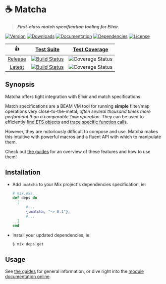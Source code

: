 # ☕️ Matcha

> **_First-class match specification tooling for Elixir._**

[![Version][hex-version-badge]][hex]
[![Downloads][hex-downloads-badge]][hex]
[![Documentation][docs-badge]][docs]
[![Dependencies][deps-badge]][deps]
[![License][hex-license-badge]][hex]

|         👍         |                  [Test Suite][suite]                  |         [Test Coverage][coverage]          |
| :----------------: | :---------------------------------------------------: | :----------------------------------------: |
| [Release][release] | [![Build Status][release-suite-badge]][release-suite] | ![Coverage Status][release-coverage-badge] |
|  [Latest][latest]  |  [![Build Status][latest-suite-badge]][latest-suite]  | ![Coverage Status][latest-coverage-badge]  |

## Synopsis

Matcha offers tight integration with Elixir and match specifications.

Match specifications are a BEAM VM tool for running **simple** filter/map operations very close-to-the-metal, _often several thousand times more performant than a comparable `Enum` operation_. They can be used to efficiently [find ETS objects][ets-select] and [trace specific function calls][dbg-tp].

However, they are notoriously difficult to compose and use. Matcha makes this intuitive with powerful macros and a fluent API with which to manipulate them.

Check out [the guides][guides-overview] for an overview of these features and how to use them!

## Installation

- Add `:matcha` to your Mix project's dependencies specification, ie:

  ```ex
  # mix.exs
  def deps do
    [
        #...
        {:matcha, "~> 0.1"},
        #...
    ]
  end
  ```

- Install your updated dependencies, ie:

  ```sh
  $ mix deps.get
  ```

## Usage

See [the guides][guides-overview] for general information, or dive right into the [module documentation online][docs].

<!-- Links -->

[hex]: https://hex.pm/packages/matcha
[hex-version-badge]: https://img.shields.io/hexpm/v/matcha.svg?maxAge=86400&style=flat-square
[hex-downloads-badge]: https://img.shields.io/hexpm/dt/matcha.svg?maxAge=86400&style=flat-square
[hex-license-badge]: https://img.shields.io/badge/license-MIT-7D26CD.svg?maxAge=86400&style=flat-square

<!-- [docs-badge]: https://inch-ci.org/github/christhekeele/matcha.svg?branch=release&style=flat-square -->

[docs]: https://hexdocs.pm/matcha/index.html
[docs-badge]: https://img.shields.io/badge/documentation-online-purple?maxAge=86400&style=flat-square
[deps]: https://hex.pm/packages/matcha
[deps-badge]: https://img.shields.io/badge/dependencies-1_(optional)-blue?maxAge=86400&style=flat-square
[suite]: https://github.com/christhekeele/matcha/actions?query=workflow%3A%22Test+Suite%22
[coverage]: https://coveralls.io/github/christhekeele/matcha
[release]: https://github.com/christhekeele/matcha/tree/release
[release-suite]: https://github.com/christhekeele/matcha/actions?query=workflow%3A%22Test+Suite%22+branch%3Arelease
[release-suite-badge]: https://img.shields.io/github/checks-status/christhekeele/matcha/release.svg?maxAge=86400&style=flat-square

<!-- [release-coverage-badge]: https://img.shields.io/coveralls/christhekeele/matcha/release.svg?maxAge=86400&style=flat-square -->

[release-coverage-badge]: https://coveralls.io/repos/github/christhekeele/matcha/badge.svg?branch=release
[latest]: https://github.com/christhekeele/matcha/tree/latest
[latest-suite]: https://github.com/christhekeele/matcha/actions?query=workflow%3A%22Test+Suite%22+branch%3Alatest
[latest-suite-badge]: https://img.shields.io/github/checks-status/christhekeele/matcha/latest.svg?maxAge=86400&style=flat-square

<!-- [latest-coverage-badge]: https://img.shields.io/coveralls/christhekeele/matcha/latest.svg?maxAge=86400&style=flat-square -->

[latest-coverage-badge]: https://coveralls.io/repos/github/christhekeele/matcha/badge.svg?branch=latest
[guides-overview]: overview.html#content
[ets-select]: https://erlang.org/doc/man/ets.html#select-2
[dbg-tp]: https://erlang.org/doc/man/dbg.html#tp-2
